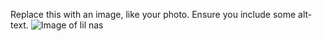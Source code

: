 Replace this with an image, like your photo. Ensure you include some alt-text.
![Image of lil nas](https://www.rap-up.com/app/uploads/2021/01/lil-nas-x-blue.jpg)
